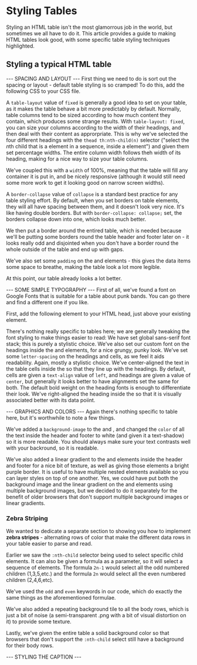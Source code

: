 # Styling Tables #
Styling an HTML table isn't the most glamorrous job in the world, but sometimes we all have to do it. This article provides a guide to making HTML tables look good, with some specific table styling techniques highlighted.

## Styling a typical HTML table ##

--- SPACING AND LAYOUT ---
First thing we need to do is sort out the spacing or layout - default table styling is so cramped! To do this, add the following CSS to your CSS file.

A `table-layout` value of `fixed` is generally a good idea to set on your table, as it makes the table behave a bit more predictably by default. Normally, table columns tend to be sized according to how much content they contain, which produces some strange results. With `table-layout: fixed`, you can size your columns according to the width of their headings, and then deal with their content as approrpriate. This is why we've selected the four different headings with the `thead th:nth-child(n)` selector ("select the *n*th child that is a <th> element in a sequence, inside a <thead> element") and given them set percentage widths. The entire column width follows theh width of its heading, making for a nice way to size your table columns.

We've coupled this with a `width` of 100%, meaning that the table will fill any container it is put in, and be nicely responsive (although it would still need some more work to get it looking good on narrow screen widths).

A `border-collapse` value of `collapse` is a standard best practice for any table styling effort. By default, when you set borders on table elements, they will all have spacing between them, and it doesn't look very nice. It's like having double borders. But with `border-collapse: collapse;` set, the borders collapse down into one, which looks much better. 

We then put a border around the entired table, which is needed because we'll be putting some borders round the table header and footer later on - it looks really odd and disjointed when you don't have a border round the whole outside of the table and end up with gaps.

We've also set some `padding` on the <th> and <td> elements - this gives the data items some space to breathe, making the table look a lot more legible.

At this point, our table already looks a lot better.

--- SOME SIMPLE TYPOGRAPHY ---
First of all, we've found a font on Google Fonts that is suitable for a table about punk bands. You can go there and find a different one if you like. 

First, add the following <link> element to your HTML head, just above your existing <link> element.

There's nothing really specific  to tables here; we are generally tweaking the font styling to make things easier to read:
  We have set global sans-serif font stack; this is purely a stylistic choice. We've also set our custom font on the headings inside the <thead> and <tfoot> elements, for a nice grungy, punky look.
  We've set some `letter-spacing` on the headings and cells, as we feel it aids readability. Again, mostly a stylistic choice.
  We've center-aligned the text in the table cells inside the <tbody> so that they line up with the headings. By default, cells are given a `text-align` value of `left`, and headings are given a value of `center`, but generally it looks better to have alignments set the same for both. The default bold weight on the heading fonts is enough to differentiate their look.
  We've right-aligned the heading inside the <tfoot> so that it is visually associated better with its data poiint.

--- GRAPHICS AND COLORS ---
Again there's nothing specific to table here, but it's worthwhile to note a few things.

We've added a `background-image` to the <thead> and <tfoot>, and changed the `color` of all the text inside the header and footer to white (and given it a text-shadow) so it is more readable. You should always make sure your text contrasts well with your backround, so it is readable.

We've also added a linear gradient to the <th> and <td> elements inside the header and footer for a nice bit of texture, as well as giving those elements a bright purple border. It is useful to have multiple nested elements available so you can layer styles on top of one another. Yes, we could have put both the background image and the linear gradient on the <thead> and <tfoot> elements using multiple background images, but we decided to do it separately for the benefit of older browsers that don't support multiple background images or linear gradients.

### Zebra Striping ###
We wanted to dedicate a separate section to showing you how to implement **zebra stripes** - alternating rows of color that make the different data rows in your table easier to parse and read.

Earlier we saw the `:nth-child` selector being used to select specific child elements. It can also be given a formula as a parameter, so it will select a sequence of elements. The formula `2n-1` would select all the odd numbered children (1,3,5,etc.) and the formula `2n` would select all the even numbered children (2,4,6,etc). 

We've used the `odd` and `even` keywords in our code, which do exactly the same things as the aforementioned formulae.

We've also added a repeating background tile to all the body rows, which is just a bit of noise (a semi-transparent .png with a bit of visual distortion on it) to provide some texture.

Lastly, we've given the entire table a solid background color so that browsers that don't support the `:nth-child` select still have a background for their body rows.

--- STYLING THE CAPTION ---